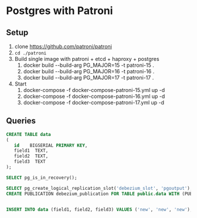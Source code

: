 # Postgres with Patroni

## Setup
1. clone https://github.com/patroni/patroni
2. `cd ./patroni`
3. Build single image with patroni + etcd + haproxy + postgres
    1. docker build --build-arg PG_MAJOR=15 -t patroni-15 .
    2. docker build --build-arg PG_MAJOR=16 -t patroni-16 .
    3. docker build --build-arg PG_MAJOR=17 -t patroni-17 .
4. Start
    1. docker-compose -f docker-compose-patroni-15.yml up -d
    2. docker-compose -f docker-compose-patroni-16.yml up -d
    3. docker-compose -f docker-compose-patroni-17.yml up -d


## Queries
```sql
CREATE TABLE data
(
   id    BIGSERIAL PRIMARY KEY,
   field1  TEXT,
   field2  TEXT,
   field3  TEXT
);

SELECT pg_is_in_recovery();

SELECT pg_create_logical_replication_slot('debezium_slot', 'pgoutput');
CREATE PUBLICATION debezium_publication FOR TABLE public.data WITH (PUBLISH = 'insert, update, delete, truncate');


INSERT INTO data (field1, field2, field3) VALUES ('new', 'new', 'new');
```